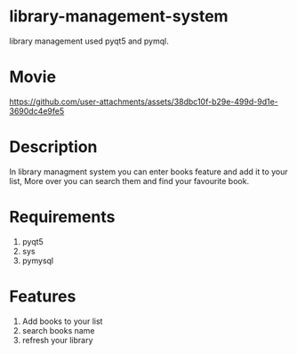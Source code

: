 # library-management-system
library management used pyqt5 and pymql.
# Movie
https://github.com/user-attachments/assets/38dbc10f-b29e-499d-9d1e-3690dc4e9fe5
# Description
In library managment system you can enter books feature and add it to your list, More over you can search them and find your favourite book.
# Requirements
1. pyqt5
2.  sys
3.  pymysql
# Features
1. Add books to your list
2. search books name
3. refresh your library

